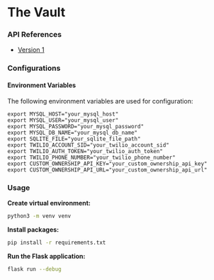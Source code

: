 # The Vault

### API References

- [Version 1](/docs/api_v1.md)

### Configurations

#### Environment Variables

The following environment variables are used for configuration:

```
export MYSQL_HOST="your_mysql_host"
export MYSQL_USER="your_mysql_user"
export MYSQL_PASSWORD="your_mysql_password"
export MYSQL_DB_NAME="your_mysql_db_name"
export SQLITE_FILE="your_sqlite_file_path"
export TWILIO_ACCOUNT_SID="your_twilio_account_sid"
export TWILIO_AUTH_TOKEN="your_twilio_auth_token"
export TWILIO_PHONE_NUMBER="your_twilio_phone_number"
export CUSTOM_OWNERSHIP_API_KEY="your_custom_ownership_api_key"
export CUSTOM_OWNERSHIP_API_URL="your_custom_ownership_api_url"
```

### Usage

**Create virtual environment:**

```bash
python3 -m venv venv
```

**Install packages:**

```bash
pip install -r requirements.txt
```

**Run the Flask application:**

```bash
flask run --debug
```
